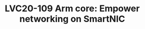 ---
categories:
- lvc20
description: 'Slack channel to chat with speaker during live broadcast: https://linaroconnect.slack.com/archives/C01B14D9D8T<br><br>SmartNIC
  becomes increasingly popular in datacenter and telco. It can achieve high performance
  and rich feature networking, and release CPU resources on server.<br>In real deployment,
  OVS-DPDK on Arm based SmartNIC is one of the common networking solutions. In this
  presentation, we would demo two different SmartNICs for OVS-DPDK, and discuss the
  advantages introduced by Arm CPU as follows:<br>1. Flexible and programmable.<br>2.
  Highly efficient implementation for complex features difficult to be done by hardware.<br>3.
  Fully offloading, include control plane and management plane.'
image: /assets/images/featured-images/lvc20/LVC20-109.png
session_id: LVC20-109
session_room: '[Track 3] DataCenter'
session_slot:
  end_time: 2020-09-22 13:20
  start_time: 2020-09-22 12:55
session_speakers:
- speaker_bio: I am a Software Engineer from Arm working on networking open source
    software. I focus on Open vSwitch and SmartNIC related projects.
  speaker_company: Arm Ltd
  speaker_image: http://avatars.sched.co/0/24/11406028/avatar.jpg.320x320px.jpg?cf4
  speaker_name: Lance Yang
  speaker_position: Software Engineer
  speaker_role: attendee, speaker
session_track: Data Center
tag: session
tags: Data Center
title: 'LVC20-109 Arm core: Empower networking on SmartNIC'
---